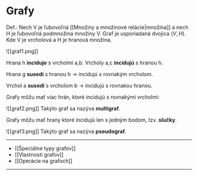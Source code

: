 # Grafy
Def.: Nech V je ľubovoľná [[Množiny a množinové relácie|množina]] a nech H je ľubovoľná podmnožina množiny V. Graf je usporiadaná dvojica $(V,H)$. Kde V je vrcholová a H je hranová množina.

![[graf1.png]]

Hrana h **inciduje** s vrcholmi a,b.
Vrcholy a,c **incidujú** s hranou h.

Hrana g **susedí** s hranou h -> incidujú s rovnakým vrcholom.

Vrchol a **susedí** s vrcholom b -> incidujú s rovnakou hranou.

Grafy môžu mať viac hrán, ktoré incidujú s rovnakými vrcholmi:

![[graf2.png]]
Takýto graf sa nazýva **multigraf**.

Grafy môžu mať hrany ktoré incidujú len s jedným bodom, tzv. **slučky**.

![[graf3.png]]
Takýto graf sa nazýva **pseudograf**.

---
- [[Špeciálne typy grafov]]
- [[Vlastnosti grafov]]
- [[Operácie na grafoch]]
---